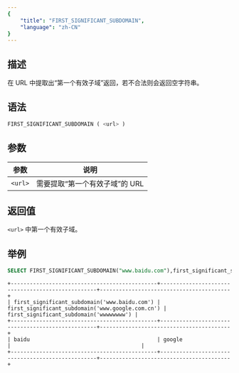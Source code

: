 ```yaml
---
{
    "title": "FIRST_SIGNIFICANT_SUBDOMAIN",
    "language": "zh-CN"
}
---
```


## 描述

在 URL 中提取出“第一个有效子域”返回，若不合法则会返回空字符串。

## 语法

```sql
FIRST_SIGNIFICANT_SUBDOMAIN ( <url> )
```

## 参数

| 参数      | 说明                   |
|---------|----------------------|
| `<url>` | 需要提取“第一个有效子域”的 URL |

## 返回值

`<url>` 中第一个有效子域。

## 举例

```sql
SELECT FIRST_SIGNIFICANT_SUBDOMAIN("www.baidu.com"),first_significant_subdomain("www.google.com.cn"),first_significant_subdomain("wwwwwwww")
```

```text
+----------------------------------------------+--------------------------------------------------+-----------------------------------------+
| first_significant_subdomain('www.baidu.com') | first_significant_subdomain('www.google.com.cn') | first_significant_subdomain('wwwwwwww') |
+----------------------------------------------+--------------------------------------------------+-----------------------------------------+
| baidu                                        | google                                           |                                         |
+----------------------------------------------+--------------------------------------------------+-----------------------------------------+
```